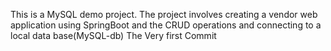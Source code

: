 This is a MySQL demo project.
The project involves creating a vendor web application using SpringBoot and the CRUD operations and connecting to a local data base(MySQL-db)
The Very first Commit